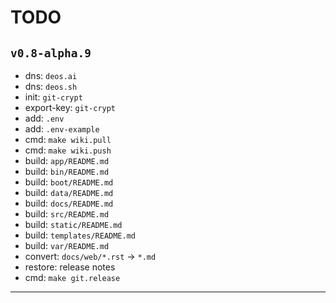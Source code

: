 # TODO

## `v0.8-alpha.9`

* dns: `deos.ai`
* dns: `deos.sh`
* init: `git-crypt`
* export-key: `git-crypt`
* add: `.env`
* add: `.env-example`
* cmd: `make wiki.pull`
* cmd: `make wiki.push`
* build: `app/README.md`
* build: `bin/README.md`
* build: `boot/README.md`
* build: `data/README.md`
* build: `docs/README.md`
* build: `src/README.md`
* build: `static/README.md`
* build: `templates/README.md`
* build: `var/README.md`
* convert: `docs/web/*.rst` -> `*.md`
* restore: release notes
* cmd: `make git.release`

---
